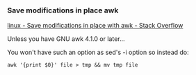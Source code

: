 ### Save modifications in place awk


[linux - Save modifications in place with awk - Stack Overflow](https://stackoverflow.com/questions/16529716/save-modifications-in-place-with-awk)


Unless you have GNU awk 4.1.0 or later...

You won't have such an option as sed's -i option so instead do:

```shell
awk '{print $0}' file > tmp && mv tmp file

```
